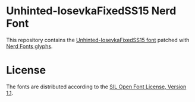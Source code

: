 # Unhinted-IosevkaFixedSS15 Nerd Font
This repository contains the [Unhinted-IosevkaFixedSS15 font](https://github.com/be5invis/Iosevka) patched with [Nerd Fonts glyphs](https://github.com/ryanoasis/nerd-fonts).

# License
The fonts are distributed according to the [SIL Open Font License, Version 1.1](LICENSE).
